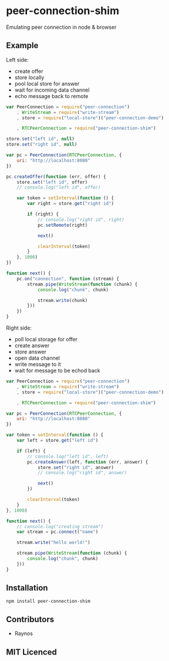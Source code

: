 # peer-connection-shim

Emulating peer connection in node & browser

## Example

Left side:

  - create offer
  - store locally
  - pool local store for answer
  - wait for incoming data channel
  - echo message back to remote

```js
var PeerConnection = require("peer-connection")
    , WriteStream = require("write-stream")
    , store = require("local-store")("peer-connection-demo")

    , RTCPeerConnection = require("peer-connection-shim")

store.set("left id", null)
store.set("right id", null)

var pc = PeerConnection(RTCPeerConnection, {
    uri: "http://localhost:8080"
})

pc.createOffer(function (err, offer) {
    store.set("left id", offer)
    // console.log("left id", offer)

    var token = setInterval(function () {
        var right = store.get("right id")

        if (right) {
            // console.log("right id", right)
            pc.setRemote(right)

            next()

            clearInterval(token)
        }
    }, 1000)
})

function next() {
    pc.on("connection", function (stream) {
        stream.pipe(WriteStream(function (chunk) {
            console.log("chunk", chunk)

            stream.write(chunk)
        }))
    })
}
```

Right side:

 - poll local storage for offer
 - create answer
 - store answer
 - open data channel
 - write message to it
 - wait for message to be echod back

```js
var PeerConnection = require("peer-connection")
    , WriteStream = require("write-stream")
    , store = require("local-store")("peer-connection-demo")

    , RTCPeerConnection = require("peer-connection-shim")

var pc = PeerConnection(RTCPeerConnection, {
    uri: "http://localhost:8080"
})

var token = setInterval(function () {
    var left = store.get("left id")

    if (left) {
        // console.log("left id", left)
        pc.createAnswer(left, function (err, answer) {
            store.set("right id", answer)
            // console.log("right id", answer)

            next()
        })

        clearInterval(token)
    }
}, 1000)

function next() {
    // console.log("creating stream")
    var stream = pc.connect("name")

    stream.write("hello world!")

    stream.pipe(WriteStream(function (chunk) {
        console.log("chunk", chunk)
    }))
}
```

## Installation

`npm install peer-connection-shim`

## Contributors

 - Raynos

## MIT Licenced
